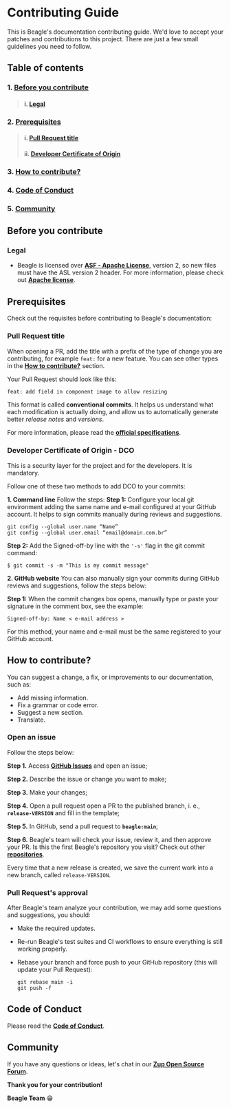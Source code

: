 # **Contributing Guide**
This is Beagle's documentation contributing guide. We'd love to accept your patches and contributions to this project. There are just a few small guidelines you need to follow.

## **Table of contents**
### 1. [**Before you contribute**](#Before-you-contribute)
> #### i. [**Legal**](#Legal)
### 2. [**Prerequisites**](#Prerequisites)
>#### i. [**Pull Request title**](#Pull-Request-title)
> #### ii. [**Developer Certificate of Origin**](#Developer-Certificate-of-Origin)
### 3. [**How to contribute?**](#How-to-contribute?)
### 4. [**Code of Conduct**](#Code-of-Conduct)
### 5. [**Community**](#Community)


## **Before you contribute**


### **Legal**
- Beagle is licensed over [**ASF - Apache License**](https://github.com/ZupIT/charlescd/blob/main/LICENSE), version 2, so new files must have the ASL version 2 header. For more information, please check out [**Apache license**]( https://www.apache.org/licenses/LICENSE-2.0).

## **Prerequisites**
Check out the requisites before contributing to Beagle's documentation:

### **Pull Request title**
When opening a PR, add the title with a prefix of the type of change you are contributing, for example `feat:` for a new feature. You can see other types in the [**How to contribute?**](#how-to-contribute?) section.

Your Pull Request should look like this:

```txt
feat: add field in component image to allow resizing
```
This format is called **conventional commits**. It helps us understand what each modification is actually doing, and allow us to automatically generate better *release notes* and *versions*.

For more information, please read the [**official specifications**](https://www.conventionalcommits.org/).

### **Developer Certificate of Origin - DCO**

This is a security layer for the project and for the developers. It is mandatory.
 
 Follow one of these two methods to add DCO to your commits:
 
**1. Command line**
 Follow the steps: 
 **Step 1:** Configure your local git environment adding the same name and e-mail configured at your GitHub account. It helps to sign commits manually during reviews and suggestions.

 ```
git config --global user.name “Name”
git config --global user.email “email@domain.com.br”
```
**Step 2:** Add the Signed-off-by line with the `'-s'` flag in the git commit command:

```
$ git commit -s -m "This is my commit message"
```

**2. GitHub website**
You can also manually sign your commits during GitHub reviews and suggestions, follow the steps below: 

**Step 1:** When the commit changes box opens, manually type or paste your signature in the comment box, see the example:

```
Signed-off-by: Name < e-mail address >
```

For this method, your name and e-mail must be the same registered to your GitHub account.

## **How to contribute?** 

You can suggest a change, a fix, or improvements to our documentation, such as: 
- Add missing information.
- Fix a grammar or code error.
- Suggest a new section.
- Translate. 

### **Open an issue**
Follow the steps below: 

**Step 1.** Access [**GitHub Issues**](https://github.com/ZupIT/beagle-docs/issues) and open an issue;

**Step 2.** Describe the issue or change you want to make; 

**Step 3.** Make your changes;

**Step 4.** Open a pull request open a PR to the published branch, i. e., **`release-VERSION`** and fill in the template; 

**Step 5.** In GitHub, send a pull request to **`beagle:main`**;

**Step 6.** Beagle's team will check your issue, review it, and then approve your PR. 
Is this the first Beagle's repository you visit? Check out other [**repositories**](https://github.com/ZupIT/beagle).

Every time that a new release is created, we save the current work into a new branch, called `release-VERSION`.

### **Pull Request's approval**
After Beagle's team analyze your contribution, we may add some questions and suggestions, you should:

- Make the required updates.
- Re-run Beagle's test suites and CI workflows to ensure everything is still working properly.
- Rebase your branch and force push to your GitHub repository (this will update your Pull Request):

  ```shell
  git rebase main -i
  git push -f
  ```

## **Code of Conduct**
Please read the [**Code of Conduct**](https://github.com/ZupIT/beagle/blob/main/CODE_OF_CONDUCT.md).

## **Community**
If you have any questions or ideas, let's chat in our [**Zup Open Source Forum**](https://forum.zup.com.br).


**Thank you for your contribution!**

**Beagle Team** 😁
